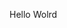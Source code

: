Hello Wolrd







































































































































































































































































































































































































































































































































































































































































































































